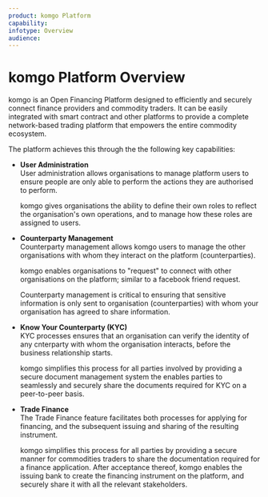 ```yaml
---
product: komgo Platform
capability: 
infotype: Overview
audience: 
---
```


# komgo Platform Overview

komgo is an Open Financing Platform designed to efficiently and securely connect finance providers and commodity traders. It can be easily integrated with smart contract and other platforms to provide a complete network-based trading platform that empowers the entire commodity ecosystem.

The platform achieves this through the the following key capabilities:

* **User Administration**  
  User administration allows organisations to manage platform users to ensure people are only able to perform the actions they are authorised to perform.

  komgo gives organisations the ability to define their own roles to reflect the organisation's own operations, and to manage how these roles are assigned to users.

* **Counterparty Management**  
  Counterparty management allows komgo users to manage the other organisations with whom they interact on the platform \(counterparties\).

  komgo enables organisations to "request" to connect with other organisations on the platform; similar to a facebook friend request.

  Counterparty management is critical to ensuring that sensitive information is only sent to organisation \(counterparties\) with whom your organisation has agreed to share information.

* **Know Your Counterparty \(KYC\)**  
  KYC processes ensures that an organisation can verify the identity of any cnterparty with whom the organisation interacts, before the business relationship starts.

  komgo simplifies this process for all parties involved by providing a secure document management system the enables parties to seamlessly and securely share the documents required for KYC on a peer-to-peer basis.

* **Trade Finance**  
  The Trade Finance feature facilitates both processes for applying for financing, and the subsequent issuing and sharing of the resulting instrument.

  komgo simplifies this process for all parties by providing a secure manner for commodities traders to share the documentation required for a finance application. After acceptance thereof, komgo enables the issuing bank to create the financing instrument on the platform, and securely share it with all the relevant stakeholders.



<!--stackedit_data:
eyJoaXN0b3J5IjpbMTU3MjExOTA3MSwtNDAyNjk3ODEyLC04MD
U3NDQxMTJdfQ==
-->
